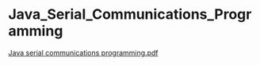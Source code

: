 # Java_Serial_Communications_Programming

[Java serial communications programming.pdf](https://docs.google.com/viewer?url=https://github.com/mariostavr/Java_Serial_Communications/files/9995552/Java.serial.communications.programming.pdf)
